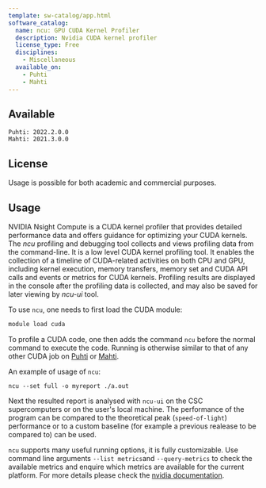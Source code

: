 ```yaml
---
template: sw-catalog/app.html
software_catalog:
  name: ncu: GPU CUDA Kernel Profiler
  description: Nvidia CUDA kernel profiler
  license_type: Free
  disciplines:
    - Miscellaneous
  available_on:
    - Puhti
    - Mahti
---
```


## Available
    Puhti: 2022.2.0.0
    Mahti: 2021.3.0.0

## License

Usage is possible for both academic and commercial purposes.    

## Usage

NVIDIA Nsight Compute is a CUDA kernel profiler that provides detailed performance data and offers guidance for optimizing your CUDA kernels.
The *ncu* profiling and debugging tool collects and views profiling data from the
command-line. It is a low level CUDA kernel profiling tool. It enables the collection of a timeline of CUDA-related
activities on both CPU and GPU, including kernel execution, memory transfers,
memory set and CUDA API calls and events or metrics for CUDA kernels.
Profiling results are displayed in the console after the profiling data is
collected, and may also be saved for later viewing by *ncu-ui* tool.

To use `ncu`, one needs to first load the CUDA module:

```bash
module load cuda
```

To profile a CUDA code, one then adds the command `ncu` before the normal
command to execute the code. Running is otherwise similar to that of any other
CUDA job on [Puhti](../computing/running/example-job-scripts-puhti.md#single-gpu) or [Mahti](../computing/running/example-job-scripts-mahti.md#1-2-gpu-job-ie-gpusmall-partition).

An example of usage of `ncu`:
```
ncu --set full -o myreport ./a.out
```
Next the resulted report is analysed with `ncu-ui` on the CSC supercomputers or on the user's local machine. The performance of the program can be compared to the theoretical peak  (`speed-of-light`) performance or to a custom baseline (for example a previous realease to be compared to) can be used.

`ncu` supports many useful running options, it is fully customizable. Use command line arguments `--list metrics`and `--query-metrics` to check the available metrics and enquire which metrics are available for the current platform. For more details please check the [nvidia documentation](https://docs.nvidia.com/nsight-compute/index.html).
